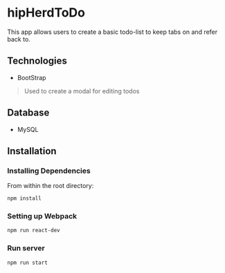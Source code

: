 # hipHerdToDo
This app allows users to create a basic todo-list to keep tabs on and refer back to.

## Technologies
- BootStrap
>Used to create a modal for editing todos

## Database
- MySQL

## Installation

### Installing Dependencies
From within the root directory:

```sh
npm install
```
### Setting up Webpack

```sh
npm run react-dev
```

### Run server
```sh
npm run start
```
